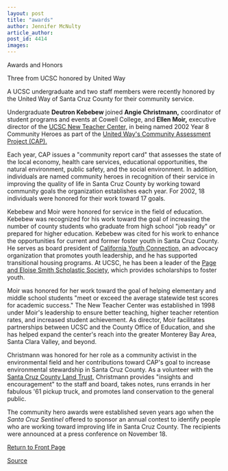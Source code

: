 ```yaml
---
layout: post
title: "awards"
author: Jennifer McNulty
article_author: 
post_id: 4414
images:
---
```


<p class="pagehead">
  Awards and Honors
</p>
<p class="sectionhead">
  Three from UCSC honored by United Way
</p>
<p>
  A UCSC undergraduate and two staff members were recently honored by the United Way of Santa Cruz County for their community service.<br>
</p>
<p>
  Undergraduate <b>Deutron Kebebew</b> joined <b>Angie Christmann,</b> coordinator of student programs and events at Cowell College, and <b>Ellen Moir,</b> executive director of the <a href="http://www.newteachercenter.org/">UCSC New Teacher Center,</a> in being named 2002 Year 8 Community Heroes as part of the <a href="http://www.appliedsurveyresearch.org/cap_report.htm">United Way's Community Assessment Project (CAP).</a><br>
</p>
<p>
  Each year, CAP issues a "community report card" that assesses the state of the local economy, health care services, educational opportunities, the natural environment, public safety, and the social environment. In addition, individuals are named community heroes in recognition of their service in improving the quality of life in Santa Cruz County by working toward community goals the organization establishes each year. For 2002, 18 individuals were honored for their work toward 17 goals.<br>
</p>
<p>
  Kebebew and Moir were honored for service in the field of education. Kebebew was recognized for his work toward the goal of increasing the number of county students who graduate from high school "job ready" or prepared for higher education. Kebebew was cited for his work to enhance the opportunities for current and former foster youth in Santa Cruz County. He serves as board president of <a href="http://www.calyouthconn.org/fact.html">California Youth Connection,</a> an advocacy organization that promotes youth leadership, and he has supported transitional housing programs. At UCSC, he has been a leader of the <a href="http://www.alumni.ucsc.edu/pesss.htm">Page and Eloise Smith Scholastic Society</a>, which provides scholarships to foster youth.<br>
</p>
<p>
  Moir was honored for her work toward the goal of helping elementary and middle school students "meet or exceed the average statewide test scores for academic success." The New Teacher Center was established in 1998 under Moir's leadership to ensure better teaching, higher teacher retention rates, and increased student achievement. As director, Moir facilitates partnerships between UCSC and the County Office of Education, and she has helped expand the center's reach into the greater Monterey Bay Area, Santa Clara Valley, and beyond.<br>
</p>
<p>
  Christmann was honored for her role as a community activist in the environmental field and her contributions toward CAP's goal to increase environmental stewardship in Santa Cruz County. As a volunteer with the <a href="http://www.ltscc.org/">Santa Cruz County Land Trust,</a> Christmann provides "insights and encouragement" to the staff and board, takes notes, runs errands in her fabulous '61 pickup truck, and promotes land conservation to the general public.<br>
</p>
<p>
  The community hero awards were established seven years ago when the <i>Santa Cruz Sentinel</i> offered to sponsor an annual contest to identify people who are working toward improving life in Santa Cruz County. The recipients were announced at a press conference on November 18.
</p>
<p>
  <a href="http://currents.ucsc.edu/">Return to Front Page</a>
</p>
<p><a href="http://www1.ucsc.edu/currents/02-03/12-16/awards.html" title="Permalink to awards">Source</a></p>
